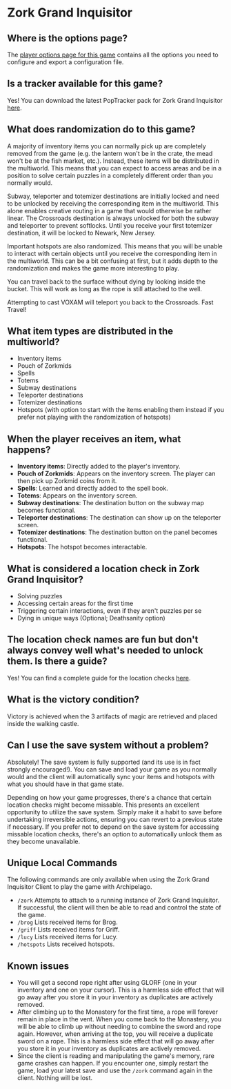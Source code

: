 # Zork Grand Inquisitor

## Where is the options page?

The [player options page for this game](../player-options) contains all the options you need to configure and export a
configuration file.

## Is a tracker available for this game?

Yes! You can download the latest PopTracker pack for Zork Grand Inquisitor [here](https://github.com/SerpentAI/ZorkGrandInquisitorAPTracker/releases/latest).

## What does randomization do to this game?

A majority of inventory items you can normally pick up are completely removed from the game (e.g. the lantern won't be 
in the crate, the mead won't be at the fish market, etc.). Instead, these items will be distributed in the multiworld.
This means that you can expect to access areas and be in a position to solve certain puzzles in a completely different 
order than you normally would.

Subway, teleporter and totemizer destinations are initially locked and need to be unlocked by receiving the 
corresponding item in the multiworld. This alone enables creative routing in a game that would otherwise be rather 
linear. The Crossroads destination is always unlocked for both the subway and teleporter to prevent softlocks. Until you
receive your first totemizer destination, it will be locked to Newark, New Jersey. 

Important hotspots are also randomized. This means that you will be unable to interact with certain objects until you 
receive the corresponding item in the multiworld. This can be a bit confusing at first, but it adds depth to the
randomization and makes the game more interesting to play.

You can travel back to the surface without dying by looking inside the bucket. This will work as long as the rope is
still attached to the well.

Attempting to cast VOXAM will teleport you back to the Crossroads. Fast Travel!

## What item types are distributed in the multiworld?

- Inventory items
- Pouch of Zorkmids
- Spells
- Totems
- Subway destinations
- Teleporter destinations
- Totemizer destinations
- Hotspots (with option to start with the items enabling them instead if you prefer not playing with the randomization 
  of hotspots)

## When the player receives an item, what happens?

- **Inventory items**: Directly added to the player's inventory.
- **Pouch of Zorkmids**: Appears on the inventory screen. The player can then pick up Zorkmid coins from it.
- **Spells**: Learned and directly added to the spell book.
- **Totems**: Appears on the inventory screen.
- **Subway destinations**: The destination button on the subway map becomes functional.
- **Teleporter destinations**: The destination can show up on the teleporter screen.
- **Totemizer destinations**: The destination button on the panel becomes functional.
- **Hotspots**: The hotspot becomes interactable.

## What is considered a location check in Zork Grand Inquisitor?

- Solving puzzles
- Accessing certain areas for the first time
- Triggering certain interactions, even if they aren't puzzles per se
- Dying in unique ways (Optional; Deathsanity option)

## The location check names are fun but don't always convey well what's needed to unlock them. Is there a guide?

Yes! You can find a complete guide for the location checks [here](https://gist.github.com/nbrochu/f7bed7a1fef4e2beb67ad6ddbf18b970).

## What is the victory condition?

Victory is achieved when the 3 artifacts of magic are retrieved and placed inside the walking castle.

## Can I use the save system without a problem?

Absolutely! The save system is fully supported (and its use is in fact strongly encouraged!). You can save and load your 
game as you normally would and the client will automatically sync your items and hotspots with what you should have in 
that game state. 

Depending on how your game progresses, there's a chance that certain location checks might become missable. This 
presents an excellent opportunity to utilize the save system. Simply make it a habit to save before undertaking 
irreversible actions, ensuring you can revert to a previous state if necessary. If you prefer not to depend on the save 
system for accessing missable location checks, there's an option to automatically unlock them as they become 
unavailable.

## Unique Local Commands
The following commands are only available when using the Zork Grand Inquisitor Client to play the game with Archipelago.

- `/zork` Attempts to attach to a running instance of Zork Grand Inquisitor. If successful, the client will then be able 
   to read and control the state of the game.
- `/brog` Lists received items for Brog.
- `/griff` Lists received items for Griff.
- `/lucy` Lists received items for Lucy.
- `/hotspots` Lists received hotspots.

## Known issues

- You will get a second rope right after using GLORF (one in your inventory and one on your cursor). This is a harmless
  side effect that will go away after you store it in your inventory as duplicates are actively removed.
- After climbing up to the Monastery for the first time, a rope will forever remain in place in the vent. When you come
  back to the Monastery, you will be able to climb up without needing to combine the sword and rope again. However, when
  arriving at the top, you will receive a duplicate sword on a rope. This is a harmless side effect that will go away
  after you store it in your inventory as duplicates are actively removed.
- Since the client is reading and manipulating the game's memory, rare game crashes can happen. If you encounter one, 
  simply restart the game, load your latest save and use the `/zork` command again in the client. Nothing will be lost.
